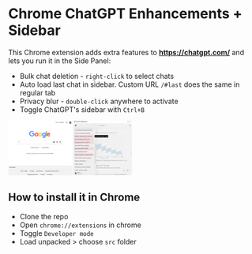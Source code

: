 # Chrome ChatGPT Enhancements + Sidebar

This Chrome extension adds extra features to **https://chatgpt.com/** and lets you run it in the Side Panel:

- Bulk chat deletion - `right-click` to select chats  
- Auto load last chat in sidebar. Custom URL `/#last` does the same in regular tab  
- Privacy blur - `double-click` anywhere to activate  
- Toggle ChatGPT's sidebar with `Ctrl+B`

<img src="https://github.com/dpikalov/chatgpt-in-popup-chrome/blob/main/artworks/screenshot.png?raw=true" width="50%">

## How to install it in Chrome
- Clone the repo
- Open ```chrome://extensions``` in chrome
- Toggle ```Developer mode```
- Load unpacked > choose ```src``` folder
  




